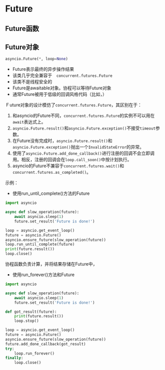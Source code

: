 # Future

## Future函数

## Future对象

```python
asyncio.Future(*, loop=None)
```

- Future表示最终的异步操作结果
- 该类几乎完全兼容于　`concurrent.futures.Future`
- 该类不是线程安全的
- Future是awaitable对象。协程可以等待Future对象
- 通常Future被用于低级的回调风格代码（比如，）

Ｆuture对象的设计模仿了`concurrent.futures.Future`，其区别在于：

1. 和asyncio的Future不同，`concurrent.futures.Future`的实例不可以用在`await`表达式上。
2. `asyncio.Future.result()`和`asyncio.Future.exception()`不接受`timeout`参数。
3. 在Future没有完成时，`asyncio.Future.result()`和`asyncio.Future.exception()`抛出一个`InvalidStateError`的异常。
4. 使用了`asyncio.Future.add_done_callback()`进行注册的回调不会立即调用。相反，注册的回调会在`loop.call_soon()`中按计划执行。
5. asyncio的Future不兼容于`concurrent.futures.wait()`和`concurrent.futures.as_completed()`。

示例：

- 使用run_until_complete()方法的Future

```python
import asyncio

async def slow_operation(future):
    await asyncio.sleep(1)
    future.set_result('Future is done!')

loop = asyncio.get_event_loop()
future = asyncio.Future()
asyncio.ensure_future(slow_operation(future))
loop.run_until_complete(future)
print(future.result())
loop.close()
```

协程函数负责计算，并将结果存储在Future中，

- 使用run_forever()方法和Future

```python
import asyncio

async def slow_operation(future):
    await asyncio.sleep(1)
    future.set_result('Future is done!')

def got_result(future):
    print(future.result())
    loop.stop()

loop = asyncio.get_event_loop()
future = asyncio.Future()
asyncio.ensure_future(slow_operation(future))
future.add_done_callback(got_result)
try:
    loop.run_forever()
finally:
    loop.close()
```